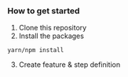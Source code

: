 ### How to get started

1. Clone this repository
2. Install the packages

```
yarn/npm install
```

3. Create feature & step definition
